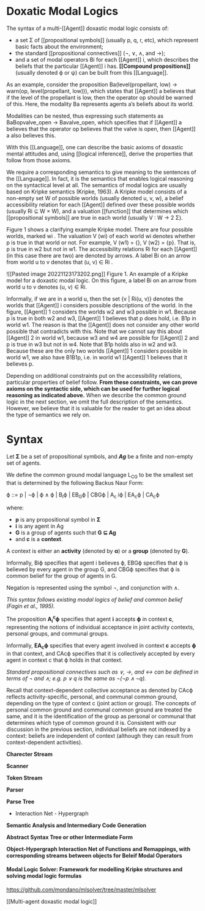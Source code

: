 # Doxatic Modal Logics

The syntax of a multi-[[Agent]] doxastic modal logic consists of:

- a set Σ of [[propositional symbols]] (usually p, q, r, etc), which represent basic facts about the environment;
- the standard [[propositional connectives]] (¬, ∨, ∧, and →);
- and a set of modal operators Bi for each [[Agent]] i, which describes the beliefs that the particular [[Agent]] i has.
**[[Compound propositions]]** (usually denoted ϕ or ψ) can be built from this [[Language]].

As an example, consider the proposition Ba(level(propellant, low) → warn(op, level(propellant, low))), which states that [[Agent]] a believes that if the level of the propellant is low, then the operator op should be warned of this. Here, the modality Ba represents agents a’s beliefs about its world.

Modalities can be nested, thus expressing such statements as BaBopvalve_open → Bavalve_open, which specifies that if [[Agent]] a believes that the operator op believes that the valve is open, then [[Agent]] a also believes this.

With this [[Language]], one can describe the basic axioms of doxastic mental attitudes and, using [[logical inference]], derive the properties that follow from those axioms.

We require a corresponding semantics to give meaning to the sentences of the [[Language]]. In fact, it is the semantics that enables logical reasoning on the syntactical level at all. The semantics of modal logics are usually based on Kripke semantics (Kripke, 1963). A Kripke model consists of a non-empty set W of possible worlds (usually denoted u, v, w), a belief accessibility relation for each [[Agent]] defined over these possible worlds (usually Ri ⊆ W × W), and a valuation [[function]] that determines which [[propositional symbols]] are true in each world (usually V : W → 2 Σ).

Figure 1 shows a clarifying example Kripke model. There are four possible worlds, marked wi . The valuation V (wi) of each world wi denotes whether p is true in that world or not. For example, V (w1) = {}, V (w2) = {p}. That is, p is true in w2 but not in w1. The accessibility relations Ri for each [[Agent]] (in this case there are two) are denoted by arrows. A label Bi on an arrow from world u to v denotes that (u, v) ∈ Ri .

![[Pasted image 20221123173202.png]]
Figure 1. An example of a Kripke model for a doxastic modal logic. On this figure, a label Bi on an arrow from world u to v denotes (u, v) ∈ Ri.

Informally, if we are in a world u, then the set {v | Ri(u, v)} denotes the worlds that [[Agent]] i considers possible descriptions of the world. In the figure, [[Agent]] 1 considers the worlds w2 and w3 possible in w1. Because p is true in both w2 and w3, [[Agent]] 1 believes that p does hold, i.e. B1p in world w1. The reason is that the [[Agent]] does not consider any other world possible that contradicts with this. Note that we cannot say this about [[Agent]] 2 in world w1, because w3 and w4 are possible for [[Agent]] 2 and p is true in w3 but not in w4. Note that B1p holds also in w2 and w3. Because these are the only two worlds [[Agent]] 1 considers possible in world w1, we also have B1B1p, i.e. in world w1 [[Agent]] 1 believes that it believes p.

Depending on additional constraints put on the accessibility relations, particular properties of belief follow. **From these constraints, we can prove axioms on the syntactic side, which can be used for further logical reasoning as indicated above.** When we describe the common ground logic in the next section, we omit the full description of the semantics. However, we believe that it is valuable for the reader to get an idea about the type of semantics we rely on.

# **Syntax**

Let **Σ** be a set of propositional symbols, and ***Ag*** be a finite and non-empty set of agents.

We define the common ground modal language L<sub>CG</sub> to be the smallest set that is determined by the following Backus Naur Form:

ϕ ::= p | ¬ϕ | ϕ ∧ ϕ | B<sub>i</sub>ϕ | EB<sub>G</sub>ϕ | CBGϕ | A<sub>c</sub> iϕ | EA<sub>c</sub>ϕ | CA<sub>c</sub>ϕ

where:
- **p** is any propositional symbol in **Σ**
- **i** is any agent in Ag
- **G** is a group of agents such that **G ⊆ Ag**
- and **c** is a **context**.

A context is either an **activity** (denoted by **α**) or a **group** (denoted by **G**).

Informally, Biϕ specifies that agent i believes ϕ, EBGϕ specifies that ϕ is believed by every agent in the group G, and CBGϕ specifies that ϕ is common belief for the group of agents in G.

Negation is represented using the symbol ¬, and conjunction with ∧.

*This syntax follows existing modal logics of belief and common belief (Fagin et al., 1995).*

The proposition **A<sub>i</sub><sup>c</sup>ϕ** specifies that agent **i** accepts **ϕ** in context **c**, representing the notions of individual acceptance in joint activity contexts, personal groups, and communal groups. 

Informally, **EA<sub>c</sub>ϕ** specifies that every agent involved in context **c** accepts **ϕ** in that context, and CAcϕ specifies that it is collectively accepted by every agent in context c that ϕ holds in that context.

*Standard propositional connectives such as ∨, →, and ↔ can be defined in terms of ¬ and ∧; e.g. p ∨ q is the same as ¬(¬p ∧ ¬q).*

Recall that context-dependent collective acceptance as denoted by CAcϕ reflects activity-specific, personal, and communal common ground, depending on the type of context c (joint action or group). The concepts of personal common ground and communal common ground are treated the same, and it is the identification of the group as personal or communal that determines which type of common ground it is. Consistent with our discussion in the previous section, individual beliefs are not indexed by a context: beliefs are independent of context (although they can result from context-dependent activities).

**Charecter Stream**

**Scanner**

**Token Stream**


**Parser**

**Parse Tree**
- Interaction Net - Hypergraph

**Semantic Analysis and Intermediary Code Generation**

**Abstract Syntax Tree or other Intermediate Form**

**Object-Hypergraph Interaction Net of Functions and Remappings, with corresponding streams between objects for Beleif Modal Operators**


#### Modal Logic Solver: Framework for modelling Kripke structures and solving modal logic formulas
https://github.com/mondano/mlsolver/tree/master/mlsolver

[[Multi-agent doxastic modal logic]]


